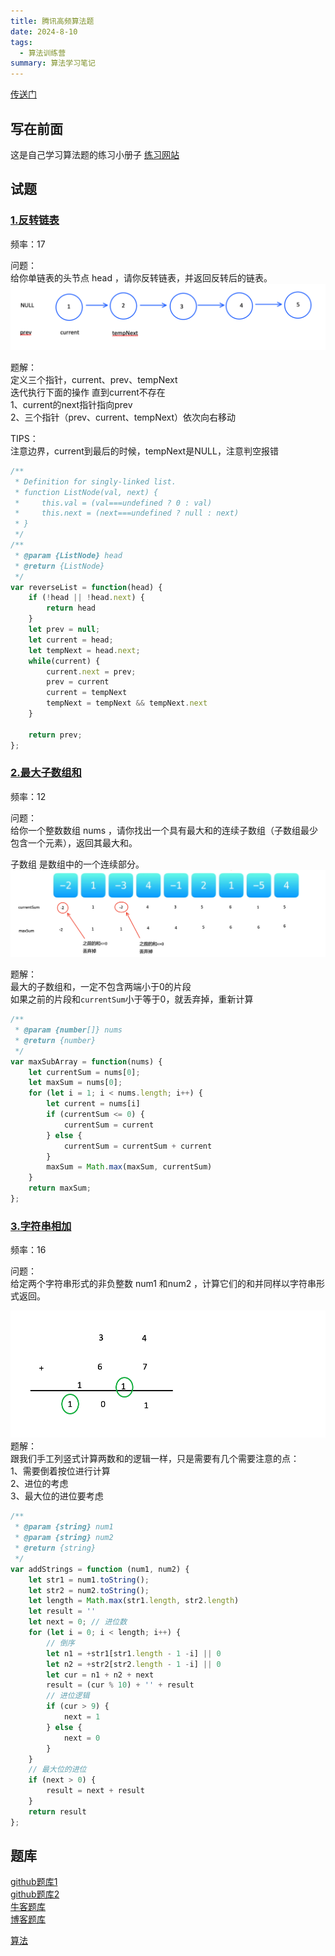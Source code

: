 ```yaml
---
title: 腾讯高频算法题
date: 2024-8-10
tags:
  - 算法训练营
summary: 算法学习笔记
---
```


[传送门](https://github.com/afatcoder/LeetcodeTop?tab=readme-ov-file)

## 写在前面
这是自己学习算法题的练习小册子
[练习网站](https://codetop.cc/home)


## 试题
### [1.反转链表](https://leetcode.cn/problems/reverse-linked-list/)
频率：17

问题：  
给你单链表的头节点 head ，请你反转链表，并返回反转后的链表。
![image](../assets/20240810/fanzhuanlink.jpg)

题解：  
定义三个指针，current、prev、tempNext  
迭代执行下面的操作 直到current不存在   
1、current的next指针指向prev  
2、三个指针（prev、current、tempNext）依次向右移动

TIPS：  
注意边界，current到最后的时候，tempNext是NULL，注意判空报错


```js
/**
 * Definition for singly-linked list.
 * function ListNode(val, next) {
 *     this.val = (val===undefined ? 0 : val)
 *     this.next = (next===undefined ? null : next)
 * }
 */
/**
 * @param {ListNode} head
 * @return {ListNode}
 */
var reverseList = function(head) {
    if (!head || !head.next) {
        return head
    }
    let prev = null;
    let current = head;
    let tempNext = head.next;
    while(current) {
        current.next = prev;
        prev = current
        current = tempNext
        tempNext = tempNext && tempNext.next
    }

    return prev;
};
```

### [2.最大子数组和](https://leetcode.cn/problems/maximum-subarray/)
频率：12  

问题：   
给你一个整数数组 nums ，请你找出一个具有最大和的连续子数组（子数组最少包含一个元素），返回其最大和。

子数组
是数组中的一个连续部分。
![image](../assets/20240810/zuidazishuhe.jpg)

题解：  
最大的子数组和，一定不包含两端小于0的片段   
如果之前的片段和`currentSum`小于等于0，就丢弃掉，重新计算



```js
/**
 * @param {number[]} nums
 * @return {number}
 */
var maxSubArray = function(nums) {
    let currentSum = nums[0];
    let maxSum = nums[0];
    for (let i = 1; i < nums.length; i++) {
        let current = nums[i]
        if (currentSum <= 0) {
            currentSum = current
        } else {
            currentSum = currentSum + current
        }
        maxSum = Math.max(maxSum, currentSum)
    }
    return maxSum;
};
```

### [3.字符串相加](https://leetcode.cn/problems/add-strings/)
频率：16  

问题：   
给定两个字符串形式的非负整数 num1 和num2 ，计算它们的和并同样以字符串形式返回。

![image](../assets/20240810/liangshuzhihe.jpg)
题解：  
跟我们手工列竖式计算两数和的逻辑一样，只是需要有几个需要注意的点：  
1、需要倒着按位进行计算  
2、进位的考虑  
3、最大位的进位要考虑

```js
/**
 * @param {string} num1
 * @param {string} num2
 * @return {string}
 */
var addStrings = function (num1, num2) {
    let str1 = num1.toString();
    let str2 = num2.toString();
    let length = Math.max(str1.length, str2.length)
    let result = ''
    let next = 0; // 进位数
    for (let i = 0; i < length; i++) {
        // 倒序
        let n1 = +str1[str1.length - 1 -i] || 0
        let n2 = +str2[str2.length - 1 -i] || 0
        let cur = n1 + n2 + next
        result = (cur % 10) + '' + result
        // 进位逻辑
        if (cur > 9) {
            next = 1
        } else {
            next = 0
        }
    }
    // 最大位的进位
    if (next > 0) {
        result = next + result
    }
    return result
};
```


## 题库
[github题库1](https://github.com/afatcoder/LeetcodeTop)  
[github题库2](https://github.com/afatcoder/LeetcodeTop/blob/master/bytedance/frontend.md)  
[牛客题库](https://www.nowcoder.com/exam/oj?page=1&tab=%E7%AE%97%E6%B3%95%E9%9D%A2%E8%AF%95&topicId=295)  
[博客题库](https://2xiao.github.io/leetcode-js/leetcode/) 

[算法](https://github.com/trekhleb/javascript-algorithms/blob/master/README.zh-CN.md)

